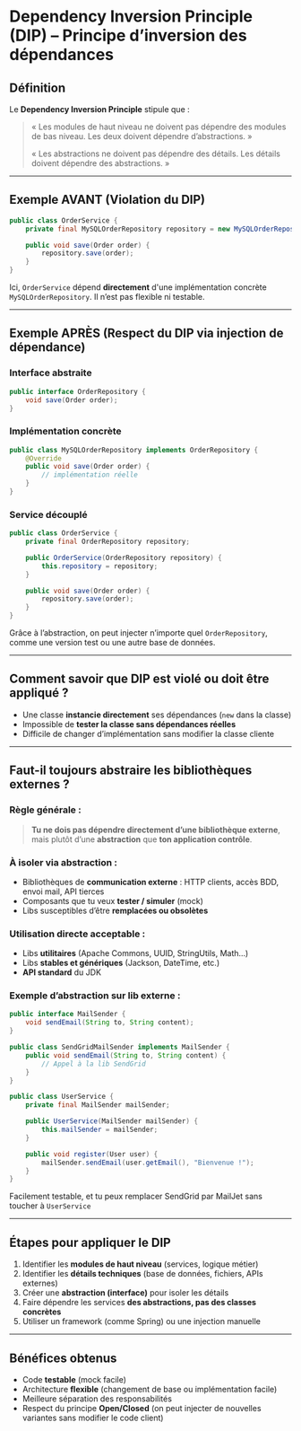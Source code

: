 # Dependency Inversion Principle (DIP) – Principe d’inversion des dépendances

## Définition

Le **Dependency Inversion Principle** stipule que :

> « Les modules de haut niveau ne doivent pas dépendre des modules de bas niveau. Les deux doivent dépendre d’abstractions. »
>
> « Les abstractions ne doivent pas dépendre des détails. Les détails doivent dépendre des abstractions. »

---

## Exemple AVANT (Violation du DIP)

```java
public class OrderService {
    private final MySQLOrderRepository repository = new MySQLOrderRepository();

    public void save(Order order) {
        repository.save(order);
    }
}
```

Ici, `OrderService` dépend **directement** d'une implémentation concrète `MySQLOrderRepository`. Il n’est pas flexible ni testable.

---

## Exemple APRÈS (Respect du DIP via injection de dépendance)

### Interface abstraite

```java
public interface OrderRepository {
    void save(Order order);
}
```

### Implémentation concrète

```java
public class MySQLOrderRepository implements OrderRepository {
    @Override
    public void save(Order order) {
        // implémentation réelle
    }
}
```

### Service découplé

```java
public class OrderService {
    private final OrderRepository repository;

    public OrderService(OrderRepository repository) {
        this.repository = repository;
    }

    public void save(Order order) {
        repository.save(order);
    }
}
```

Grâce à l’abstraction, on peut injecter n’importe quel `OrderRepository`, comme une version test ou une autre base de données.

---

## Comment savoir que DIP est violé ou doit être appliqué ?

* Une classe **instancie directement** ses dépendances (`new` dans la classe)
* Impossible de **tester la classe sans dépendances réelles**
* Difficile de changer d’implémentation sans modifier la classe cliente

---

## Faut-il toujours abstraire les bibliothèques externes ?

### Règle générale :

> **Tu ne dois pas dépendre directement d’une bibliothèque externe**, mais plutôt d’une **abstraction** que **ton application contrôle**.

### À isoler via abstraction :

* Bibliothèques de **communication externe** : HTTP clients, accès BDD, envoi mail, API tierces
* Composants que tu veux **tester / simuler** (mock)
* Libs susceptibles d’être **remplacées ou obsolètes**

### Utilisation directe acceptable :

* Libs **utilitaires** (Apache Commons, UUID, StringUtils, Math…)
* Libs **stables et génériques** (Jackson, DateTime, etc.)
* **API standard** du JDK

### Exemple d’abstraction sur lib externe :

```java
public interface MailSender {
    void sendEmail(String to, String content);
}

public class SendGridMailSender implements MailSender {
    public void sendEmail(String to, String content) {
        // Appel à la lib SendGrid
    }
}

public class UserService {
    private final MailSender mailSender;

    public UserService(MailSender mailSender) {
        this.mailSender = mailSender;
    }

    public void register(User user) {
        mailSender.sendEmail(user.getEmail(), "Bienvenue !");
    }
}
```

Facilement testable, et tu peux remplacer SendGrid par MailJet sans toucher à `UserService`

---

## Étapes pour appliquer le DIP

1. Identifier les **modules de haut niveau** (services, logique métier)
2. Identifier les **détails techniques** (base de données, fichiers, APIs externes)
3. Créer une **abstraction (interface)** pour isoler les détails
4. Faire dépendre les services **des abstractions, pas des classes concrètes**
5. Utiliser un framework (comme Spring) ou une injection manuelle

---

## Bénéfices obtenus

* Code **testable** (mock facile)
* Architecture **flexible** (changement de base ou implémentation facile)
* Meilleure séparation des responsabilités
* Respect du principe **Open/Closed** (on peut injecter de nouvelles variantes sans modifier le code client)


